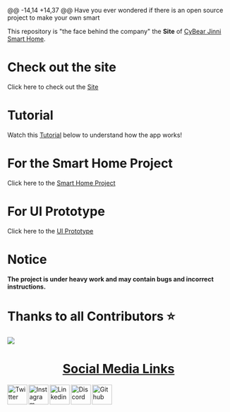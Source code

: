 @@ -14,14 +14,37 @@ Have you ever wondered if there is an open source project to make your own smart

This repository is "the face behind the company" the **Site** of [CyBear Jinni Smart Home](https://github.com/CyBear-Jinni/CBJ_Smart-Home.git).

# Check out the site 
Click here to check out the <a href="https://cybearjinni.com">Site</a>

# Tutorial

Watch this <a href="https://www.youtube.com/watch?v=o5owbiQahnY">Tutorial</a> below to understand how the app works!

# For the Smart Home Project
Click here to the <a href="https://github.com/CyBear-Jinni/CBJ_Smart-Home.git">Smart Home Project</a>

# For UI Prototype 
Click here to the <a href="https://www.figma.com/file/MhxmWzNxRX2KR17uwsYehf/CyBear-Jinni-Site-moc-1.0.0">UI Prototype</a>

# Notice 
<b>The project is under heavy work and may contain bugs and incorrect instructions.</b>

# Thanks to all Contributors ⭐

<a href="https://github.com/CyBear-Jinni/cbj_site/graphs/contributors" align="center">
  <img src="https://contrib.rocks/image?repo=CyBear-Jinni/cbj_site" /> 

# Social Media Links

<a href="https://twitter.com/CyBearJinni">
<img align="left" alt="Twitter" width="45px" src="https://cdn.cdnlogo.com/logos/t/96/twitter-icon.svg" /></a>
<a href="https://www.instagram.com/cybearjinni/?igshid=rfllj6qbv6l8">
<img align="left" alt="Instagram" width="45px" src="https://cdn.icon-icons.com/icons2/1753/PNG/512/iconfinder-social-media-applications-3instagram-4102579_113804.png" /></a>
<a href="https://www.linkedin.com/company/cybear-jinni">
<img align="left" alt="Linkedin" width="45px" src="https://cdn.icon-icons.com/icons2/1099/PNG/512/1485482199-linkedin_78667.png" /></a>
<a href="https://discord.gg/mUXfwUY">
<img align="left" alt="Discord" width="45px" src="https://cdn.icon-icons.com/icons2/2108/PNG/512/discord_icon_130958.png" /></a>
<a href="https://github.com/CyBear-Jinni">
<img align="left" alt="Github" width="45px" src="https://seeklogo.com/images/G/github-colored-logo-FDDF6EB1F0-seeklogo.com.png" /></a>
